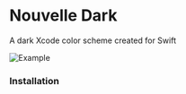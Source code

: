 # Nouvelle Dark
A dark Xcode color scheme created for Swift

![Example](example.jpg?raw=true "")

### Installation

